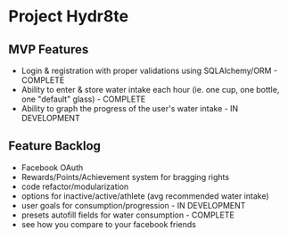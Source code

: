 # Project Hydr8te
## MVP Features
- Login & registration with proper validations using SQLAlchemy/ORM - COMPLETE
- Ability to enter & store water intake each hour (ie. one cup, one bottle, one "default" glass) - COMPLETE
- Ability to graph the progress of the user's water intake - IN DEVELOPMENT
## Feature Backlog
- Facebook OAuth
- Rewards/Points/Achievement system for bragging rights
- code refactor/modularization
- options for inactive/active/athlete (avg recommended water intake)
- user goals for consumption/progression - IN DEVELOPMENT
- presets autofill fields for water consumption - COMPLETE
- see how you compare to your facebook friends